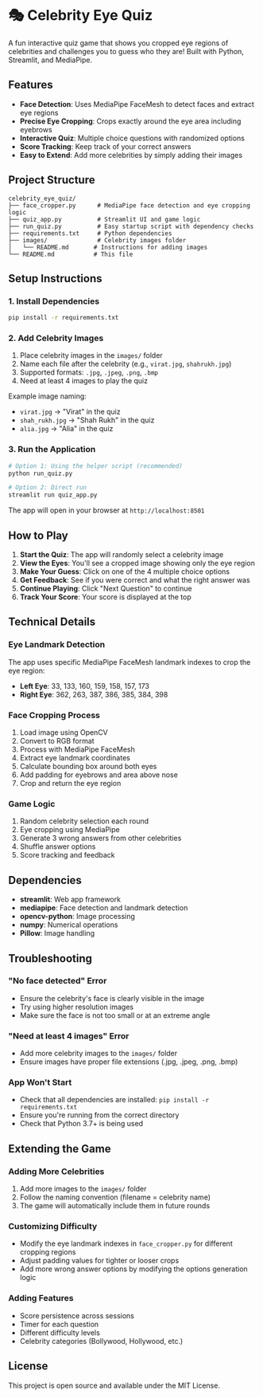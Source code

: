 # 🎭 Celebrity Eye Quiz

A fun interactive quiz game that shows you cropped eye regions of celebrities and challenges you to guess who they are! Built with Python, Streamlit, and MediaPipe.

## Features

- **Face Detection**: Uses MediaPipe FaceMesh to detect faces and extract eye regions
- **Precise Eye Cropping**: Crops exactly around the eye area including eyebrows
- **Interactive Quiz**: Multiple choice questions with randomized options
- **Score Tracking**: Keep track of your correct answers
- **Easy to Extend**: Add more celebrities by simply adding their images

## Project Structure

```
celebrity_eye_quiz/
├── face_cropper.py      # MediaPipe face detection and eye cropping logic
├── quiz_app.py          # Streamlit UI and game logic
├── run_quiz.py          # Easy startup script with dependency checks
├── requirements.txt     # Python dependencies
├── images/              # Celebrity images folder
│   └── README.md       # Instructions for adding images
└── README.md           # This file
```

## Setup Instructions

### 1. Install Dependencies

```bash
pip install -r requirements.txt
```

### 2. Add Celebrity Images

1. Place celebrity images in the `images/` folder
2. Name each file after the celebrity (e.g., `virat.jpg`, `shahrukh.jpg`)
3. Supported formats: `.jpg`, `.jpeg`, `.png`, `.bmp`
4. Need at least 4 images to play the quiz

Example image naming:
- `virat.jpg` → "Virat" in the quiz
- `shah_rukh.jpg` → "Shah Rukh" in the quiz
- `alia.jpg` → "Alia" in the quiz

### 3. Run the Application

```bash
# Option 1: Using the helper script (recommended)
python run_quiz.py

# Option 2: Direct run
streamlit run quiz_app.py
```

The app will open in your browser at `http://localhost:8501`

## How to Play

1. **Start the Quiz**: The app will randomly select a celebrity image
2. **View the Eyes**: You'll see a cropped image showing only the eye region
3. **Make Your Guess**: Click on one of the 4 multiple choice options
4. **Get Feedback**: See if you were correct and what the right answer was
5. **Continue Playing**: Click "Next Question" to continue
6. **Track Your Score**: Your score is displayed at the top

## Technical Details

### Eye Landmark Detection

The app uses specific MediaPipe FaceMesh landmark indexes to crop the eye region:

- **Left Eye**: 33, 133, 160, 159, 158, 157, 173
- **Right Eye**: 362, 263, 387, 386, 385, 384, 398

### Face Cropping Process

1. Load image using OpenCV
2. Convert to RGB format
3. Process with MediaPipe FaceMesh
4. Extract eye landmark coordinates
5. Calculate bounding box around both eyes
6. Add padding for eyebrows and area above nose
7. Crop and return the eye region

### Game Logic

1. Random celebrity selection each round
2. Eye cropping using MediaPipe
3. Generate 3 wrong answers from other celebrities
4. Shuffle answer options
5. Score tracking and feedback

## Dependencies

- **streamlit**: Web app framework
- **mediapipe**: Face detection and landmark detection
- **opencv-python**: Image processing
- **numpy**: Numerical operations
- **Pillow**: Image handling

## Troubleshooting

### "No face detected" Error
- Ensure the celebrity's face is clearly visible in the image
- Try using higher resolution images
- Make sure the face is not too small or at an extreme angle

### "Need at least 4 images" Error
- Add more celebrity images to the `images/` folder
- Ensure images have proper file extensions (.jpg, .jpeg, .png, .bmp)

### App Won't Start
- Check that all dependencies are installed: `pip install -r requirements.txt`
- Ensure you're running from the correct directory
- Check that Python 3.7+ is being used

## Extending the Game

### Adding More Celebrities
1. Add more images to the `images/` folder
2. Follow the naming convention (filename = celebrity name)
3. The game will automatically include them in future rounds

### Customizing Difficulty
- Modify the eye landmark indexes in `face_cropper.py` for different cropping regions
- Adjust padding values for tighter or looser crops
- Add more wrong answer options by modifying the options generation logic

### Adding Features
- Score persistence across sessions
- Timer for each question
- Different difficulty levels
- Celebrity categories (Bollywood, Hollywood, etc.)

## License

This project is open source and available under the MIT License.

